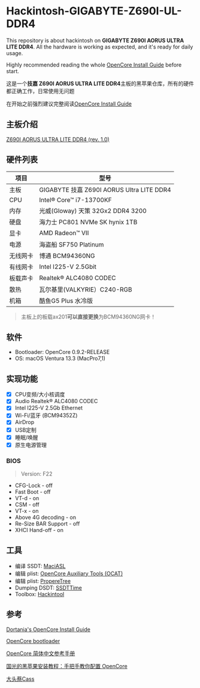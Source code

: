 # Hackintosh-GIGABYTE-Z690I-UL-DDR4

This repository is about hackintosh on **GIGABYTE Z690I AORUS ULTRA LITE DDR4**. All the hardware is working as expected, and it's ready for daily usage. 

Highly recommended reading the whole [OpenCore Install Guide](https://dortania.github.io/OpenCore-Install-Guide/) before start.

这是一个**技嘉 Z690I AORUS ULTRA LITE DDR4**主板的黑苹果仓库，所有的硬件都正确工作，日常使用无问题

在开始之前强烈建议完整阅读[OpenCore Install Guide](https://dortania.github.io/OpenCore-Install-Guide/) 

## 主板介绍

[Z690I AORUS ULTRA LITE DDR4 (rev. 1.0)](https://www.gigabyte.com/Motherboard/Z690I-AORUS-ULTRA-LITE-DDR4-rev-10)

## 硬件列表

| 项目     | 型号                                      |
| -------- | ----------------------------------------- |
| 主板     | GIGABYTE 技嘉 Z690I AORUS Ultra LITE DDR4 |
| CPU      | Intel® Core™ i7-13700KF                   |
| 内存     | 光威(Gloway) 天策 32Gx2 DDR4 3200         |
| 硬盘     | 海力士 PC801 NVMe SK hynix 1TB            |
| 显卡     | AMD Radeon™ VII                           |
| 电源     | 海盗船 SF750 Platinum                     |
| 无线网卡 | 博通 BCM94360NG                           |
| 有线网卡 | Intel I225-V 2.5Gbit                      |
| 板载声卡 | Realtek® ALC4080 CODEC                    |
| 散热     | 瓦尔基里(VALKYRIE）C240-RGB               |
| 机箱     | 酷鱼G5 Plus 水冷版                        |

> 主板上的板载ax201**可以直接更换**为BCM94360NG网卡！

## 软件

* Bootloader: OpenCore 0.9.2-RELEASE
* OS: macOS Ventura 13.3 (MacPro7,1)

## 实现功能

- [x] CPU变频/大小核调度
- [x] Audio Realtek® ALC4080 CODEC
- [x] Intel I225-V 2.5Gb Ethernet
- [x] Wi-Fi/蓝牙 (BCM94352Z)
- [x] AirDrop
- [x] USB定制
- [x] 睡眠/唤醒
- [x] 原生电源管理

### BIOS

> Version: F22

- CFG-Lock - off
- Fast Boot - off
- VT-d - on
- CSM - off
- VT-x - on
- Above 4G decoding - on
- Re-Size BAR Support - off
- XHCI Hand-off - on

## 工具

* 编译 SSDT: [MaciASL](https://github.com/acidanthera/MaciASL)
* 编辑 plist: [OpenCore Auxiliary Tools (OCAT)](https://github.com/ic005k/OCAuxiliaryTools)
* 编辑 plist: [PropereTree](https://github.com/corpnewt/ProperTree)
* Dumping DSDT: [SSDTTime](https://github.com/corpnewt/SSDTTime)
* Toolbox: [Hackintool](https://github.com/headkaze/Hackintool)

## 参考

[Dortania's OpenCore Install Guide](https://dortania.github.io/OpenCore-Install-Guide/)

[OpenCore bootloader](https://github.com/acidanthera/OpenCorePkg)

[OpenCore 简体中文参考手册](https://oc.skk.moe/)

[国光的黑苹果安装教程：手把手教你配置 OpenCore](https://apple.sqlsec.com/)

[大头蔡Cass](https://space.bilibili.com/16323318/)

